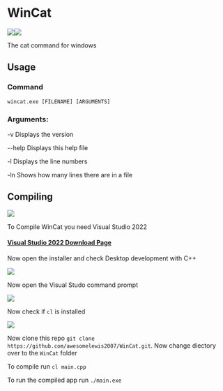 # WinCat
<img src="https://img.icons8.com/fluency/48/000000/file.png"/><img src="https://img.icons8.com/color/48/000000/c-plus-plus-logo.png"/>

The cat command for windows
## Usage 
### Command
`wincat.exe [FILENAME] [ARGUMENTS]`
### Arguments:
-v    Displays the version

--help    Displays this help file

-l    Displays the line numbers

-ln    Shows how many lines there are in a file

## Compiling

<img src="https://img.icons8.com/fluency/48/000000/visual-studio-2019.png"/>

To Compile WinCat you need Visual Studio 2022
#### [Visual Studio 2022 Download Page](https://visualstudio.microsoft.com/)
Now open the installer and check Desktop development with C++

![](https://raw.githubusercontent.com/awesomelewis2007/WinCat/main/Documentation/Compiling/Install_C%2B%2B.png)

Now open the Visual Studo command prompt

![](https://raw.githubusercontent.com/awesomelewis2007/WinCat/main/Documentation/Compiling/Cmd.png)

Now check if `cl` is installed

![](https://raw.githubusercontent.com/awesomelewis2007/WinCat/main/Documentation/Compiling/Verify.png)

Now clone this repo `git clone https://github.com/awesomelewis2007/WinCat.git`.
Now change diectory over to the `WinCat` folder

To compile run `cl main.cpp`

To run the compiled app run `./main.exe`
